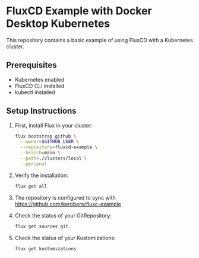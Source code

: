 # FluxCD Example with Docker Desktop Kubernetes

This repository contains a basic example of using FluxCD with a  Kubernetes cluster.

## Prerequisites

- Kubernetes enabled
- FluxCD CLI installed
- kubectl installed

## Setup Instructions

1. First, install Flux in your cluster:
   ```bash
   flux bootstrap github \
     --owner=$GITHUB_USER \
     --repository=fluxcd-example \
     --branch=main \
     --path=./clusters/local \
     --personal
   ```

2. Verify the installation:
   ```bash
   flux get all
   ```

3. The repository is configured to sync with https://github.com/kerobero/fluxc-example

4. Check the status of your GitRepository:
   ```bash
   flux get sources git
   ```

5. Check the status of your Kustomizations:
   ```bash
   flux get kustomizations
   ```